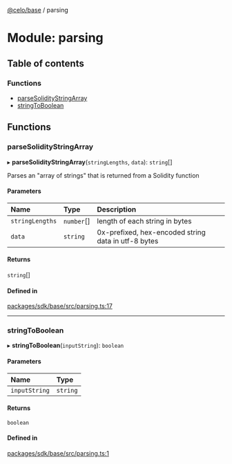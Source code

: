 [@celo/base](../README.md) / parsing

# Module: parsing

## Table of contents

### Functions

- [parseSolidityStringArray](parsing.md#parsesoliditystringarray)
- [stringToBoolean](parsing.md#stringtoboolean)

## Functions

### parseSolidityStringArray

▸ **parseSolidityStringArray**(`stringLengths`, `data`): `string`[]

Parses an "array of strings" that is returned from a Solidity function

#### Parameters

| Name | Type | Description |
| :------ | :------ | :------ |
| `stringLengths` | `number`[] | length of each string in bytes |
| `data` | `string` | 0x-prefixed, hex-encoded string data in utf-8 bytes |

#### Returns

`string`[]

#### Defined in

[packages/sdk/base/src/parsing.ts:17](https://github.com/celo-org/developer-tooling/blob/master/packages/sdk/base/src/parsing.ts#L17)

___

### stringToBoolean

▸ **stringToBoolean**(`inputString`): `boolean`

#### Parameters

| Name | Type |
| :------ | :------ |
| `inputString` | `string` |

#### Returns

`boolean`

#### Defined in

[packages/sdk/base/src/parsing.ts:1](https://github.com/celo-org/developer-tooling/blob/master/packages/sdk/base/src/parsing.ts#L1)
